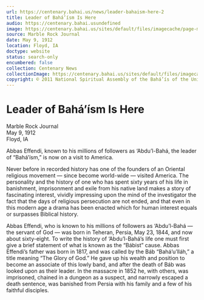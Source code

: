 ```yaml
---
url: https://centenary.bahai.us/news/leader-bahaism-here-2
title: Leader of Bahá’ísm Is Here
audio: https://centenary.bahai.usundefined
image: https://centenary.bahai.us/sites/default/files/imagecache/page-main-image/images/press_clippings/05-09-1912%2CMarble%20Rock%20Journal%20%28Floyd%20Iowa%29%2CLeader%20of%20Bahaism%20Is%20Here.png
source: Marble Rock Journal
date: May 9, 1912
location: Floyd, IA
doctype: website
status: search-only
encumbered: false
collection: Centenary News
collectionImage: https://centenary.bahai.us/sites/default/files/imagecache/theme-image/main_image/abdulbaha-overview-small_0.jpg
copyright: © 2011 National Spiritual Assembly of the Bahá’ís of the United States
---
```



# Leader of Bahá’ísm Is Here

Marble Rock Journal  
May 9, 1912  
Floyd, IA  



Abbas Effendi, known to his millions of followers as ‘Abdu’l-Bahá, the leader of “Bahá’ísm,” is now on a visit to America.

Never before in recorded history has one of the founders of an Oriental religious movement — since become world-wide — visited America. The personality and the history of one who has spent sixty years of his life in banishment, imprisonment and exile from his native land makes a story of fascinating interest, vividly impressing upon the mind of the investigator the fact that the days of religious persecution are not ended, and that even in this modern age a drama has been enacted which for human interest equals or surpasses Biblical history.

Abbas Effendi, who is known to his millions of followers as ‘Abdu’l-Bahá — the servant of God — was born in Teheran, Persia, May 23, 1844, and now about sixty-eight. To write the history of ‘Abdu’l-Bahá’s life one must first give a brief statement of what is known as the “Bábist” cause. Abbas Effendi’s father was born in 1817, and was called by the Báb “Bahá’u’lláh,” a title meaning “The Glory of God.” He gave up his wealth and position to become an associate of this lowly band, and after the death of Báb was looked upon as their leader. In the massacre in 1852 he, with others, was imprisoned, chained in a dungeon as a suspect, and narrowly escaped a death sentence, was banished from Persia with his family and a few of his faithful disciples.